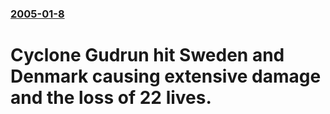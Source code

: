 ### [2005-01-8](/news/2005/01/8/index.md)

#  Cyclone Gudrun hit Sweden and Denmark causing extensive damage and the loss of 22 lives.



